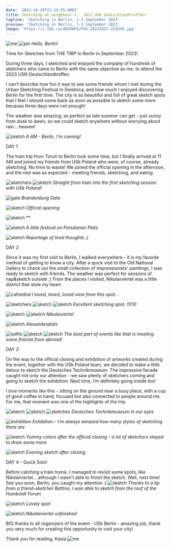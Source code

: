 ```yaml
---
date: '2023-10-30T21:19:55.000Z'
title: Sketching at neighbour's - 2023 USK Deutschlandtreffen!
tagline: 'Sketching in Berlin, 1-3 September 2023'
preview: 'Sketching in Berlin, 1-3 September 2023'
image: 'https://i.ibb.co/d0VDWFb/PSX-20231021-221649.jpg'
---
```

![me](https://i.ibb.co/PtkXT6D/PSX-20231002-191117.jpg)
![pin](https://i.ibb.co/vPpL9X8/PXL-20230901-143129405-MP.jpg)
*Hello, Berlin!*

Time for Sketches from THE TRIP to Berlin in September 2023!

During three days, I sketched and enjoyed the company of hundreds of sketchers who came to Berlin with the same objective as me: to attend the 2023 USK-Deutschlandtreffen.

I can’t describe how fun it was to see some friends whom I met during the Urban Sketching Festival in Świdnica, and how much I enjoyed discovering Berlin for the first time. The city is so beautiful and full of great sketch spots that I feel I should come back as soon as possible to sketch some more because three days were not enough!

The weather was amazing, as perfect as late summer can get - just sunny from dusk to dawn, so we could sketch anywhere without worrying about rain… heaven!

![sketch](https://i.ibb.co/pn9scMy/PSX-20230901-071337.jpg)
*6 AM - Berlin, I'm coming!*

DAY 1

The train trip from Toruń to Berlin took some time, but I finally arrived at 11 AM and joined my friends from USk Poland who were, of course, already sketching. No time to waste! We joined the official opening in the afternoon, and the rest was as expected - meeting friends, sketching, and eating.

![sketchers](https://i.ibb.co/wcQf0J1/PXL-20230901-104232747-MP.jpg)
![sketch](https://i.ibb.co/2tT9qn0/PSX-20230902-113655.jpg)
*Straight from train into the first sketching session with USk Poland!*

![gate](https://i.ibb.co/NL86Y0X/PSX-20230902-113426.jpg)
*Brandenburg Gate*

![sketch](https://i.ibb.co/JsvvSFW/PSX-20231005-131442.jpg)
*Official opening*

![sketch]()
**

![sketch](https://i.ibb.co/c6ZxbVF/PSX-20231005-132326.jpg)
*A little festival on Potsdamer Platz*

![sketch](https://i.ibb.co/7pYM0pY/PSX-20231005-131345.jpg)
*Reportage of tired thoughts ;)*

DAY 2

Since it was my first visit to Berlin, I walked everywhere - it is my favorite method of getting to know a city. After a quick visit to the Old National Gallery to check out the small collection of Impressionists' paintings, I was ready to sketch with friends. The weather was perfect for sessions of nap&sketch outside ;) From the places I visited, Nikolaiviertel was a little district that stole my heart.

![cathedral](https://i.ibb.co/jRLVZmj/PXL-20230902-071531474-MP.jpg)
*I loved, loved, loved view from this spot...*

![sketchers](https://i.ibb.co/hC8h6hw/PXL-20230902-111415091-MP.jpg)
![sketch](https://i.ibb.co/hsWLMQh/PSX-20231008-215141.jpg)
![sketch](https://i.ibb.co/MVgmpLr/PSX-20231006-092329.jpg)
*Excellent sketching spot, 11/10*

![sketch](https://i.ibb.co/JFB5Y67/PSX-20231010-212115.jpg)
![sketch](https://i.ibb.co/fdBP18b/PSX-20231010-212051.jpg)
*Nikolaiviertel*

![sketch](https://i.ibb.co/Q9Lmx9N/PSX-20231013-212949.jpg)
*Alexanderplatz*

![selfie](https://i.ibb.co/zmnsWLX/PXL-20230902-160903281-MP.jpg)
![sketch](https://i.ibb.co/h9PGYT2/PSX-20231015-220557.jpg)
![sketch](https://i.ibb.co/fd6YK5D/PSX-20231015-220435.jpg)
*The best part of events like that is meeting some friends from abroad!*

DAY 3

On the way to the official closing and exhibition of artworks created during the event, together with the USk Poland team, we decided to make a little detour to sketch the Deutsches Technikmuseum. The impressive facade caught not only our attention - we saw plenty of sketchers coming and going to sketch the exhibition. Next time, I’m definitely going inside too!

I love moments like this - sitting on the ground near a busy place, with a cup of good coffee in hand, focused but also connected to people around me. For me, that moment was one of the highlights of the trip.

![sketch](https://i.ibb.co/XF1FY4j/PSX-20231020-000220.jpg)
![sketch](https://i.ibb.co/pXDxSNB/PXL-20230903-081922440-MP.jpg)
![sketches](https://i.ibb.co/tcFMK3k/PXL-20230903-085530994-MP.jpg)
*Deutsches Technikmuseum in our eyes*

![exhibition](https://i.ibb.co/cbbbC3c/PXL-20230903-141017823-MP.jpg)
*Exhibition - I'm always amazed how many styles of sketching there are*

![sketch](https://i.ibb.co/gS795ns/PSX-20231021-211419.jpg)
*Yummy colors after the official closing - a lot of sketchers stayed to draw some more*

![sketch](https://i.ibb.co/jMtSRbj/PSX-20231023-205452.jpg)
*Evening sketch after closing*

DAY 4 - Quick Solo!

Before catching a train home, I managed to revisit some spots, like Nikolaiviertel... although I wasn’t able to finish the sketch. Well, next time! See you soon, Berlin, you caught my attention :)
![sketch](https://i.ibb.co/J5SDZf3/PSX-20231026-190520.jpg)
*Thanks to a tip from a friend-sketcher Bettina, I was able to sketch from the roof of the Humboldt Forum*

![sketch](https://i.ibb.co/6HYH83Q/PSX-20231026-190554.jpg)
*Lovely spot*

![sketch](https://i.ibb.co/0D0rvmh/PXL-20230904-105440786-MP.jpg)
*Nikolaiviertel unfinished*

BIG thanks to all organizers of the event - USk Berlin - amazing job, thank you very much for creating this opportunity to visit your city!

Thank you for reading, 
Kasia
![me](https://i.ibb.co/JrMyn3V/PSX-20230903-175359.jpg)
